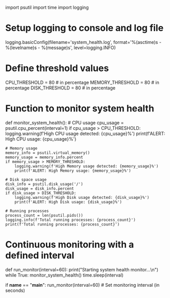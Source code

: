 import psutil
import time
import logging

# Setup logging to console and log file
logging.basicConfig(filename='system_health.log',
                    format='%(asctime)s - %(levelname)s - %(message)s',
                    level=logging.INFO)

# Define threshold values
CPU_THRESHOLD = 80  # in percentage
MEMORY_THRESHOLD = 80  # in percentage
DISK_THRESHOLD = 80  # in percentage

# Function to monitor system health
def monitor_system_health():
    # CPU usage
    cpu_usage = psutil.cpu_percent(interval=1)
    if cpu_usage > CPU_THRESHOLD:
        logging.warning(f'High CPU usage detected: {cpu_usage}%')
        print(f'ALERT: High CPU usage: {cpu_usage}%')

    # Memory usage
    memory_info = psutil.virtual_memory()
    memory_usage = memory_info.percent
    if memory_usage > MEMORY_THRESHOLD:
        logging.warning(f'High Memory usage detected: {memory_usage}%')
        print(f'ALERT: High Memory usage: {memory_usage}%')

    # Disk space usage
    disk_info = psutil.disk_usage('/')
    disk_usage = disk_info.percent
    if disk_usage > DISK_THRESHOLD:
        logging.warning(f'High Disk usage detected: {disk_usage}%')
        print(f'ALERT: High Disk usage: {disk_usage}%')

    # Running processes
    process_count = len(psutil.pids())
    logging.info(f'Total running processes: {process_count}')
    print(f'Total running processes: {process_count}')

# Continuous monitoring with a defined interval
def run_monitor(interval=60):
    print("Starting system health monitor...\n")
    while True:
        monitor_system_health()
        time.sleep(interval)

if __name__ == "__main__":
    run_monitor(interval=60)  # Set monitoring interval (in seconds)

